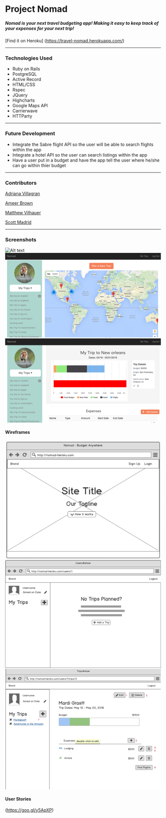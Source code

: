 # Project Nomad

##### Nomad is your next travel budgeting app! Making it easy to keep track of your expenses for your next trip!

[Find it on Heroku] (https://travel-nomad.herokuapp.com/)

---

### Technologies Used
* Ruby on Rails
* PostgreSQL
* Active Record
* HTML/CSS
* Rspec
* JQuery
* Highcharts
* Google Maps API
* Carrierwave
* HTTParty

---

### Future Development
* Integrate the Sabre flight API so the user will be able to search flights within the app
* Integrate a hotel API so the user can search listings within the app
* Have a user put in a budget and have the app tell the user where he/she can go within thier budget

---

### Contributors
[Adriana Villagran](https://github.com/adrianavillagran)

[Ameer Brown](https://github.com/Ameer-Brown)

[Matthew Vilhauer](https://github.com/matthewvilhauer)

[Scott Madrid](https://github.com/samadrid92)

---

### Screenshots
![Alt text](public/screenshots/splash_page_ss.png "Splash Screen")
![Alt text](public/screenshots/user_show_ss.png "User Show")
![Alt text](public/screenshots/trip_show_ss.png "Trip Show")

#### Wireframes
![Alt text](public/wireframes/wsplash_page_ss.png "wireframe Splash Screen")
![Alt text](public/wireframes/wuser_show_ss.png "wireframe User Show")
![Alt text](public/wireframes/budget_bar_ss.png "wireframe Trip Show")

#### User Stories
(https://goo.gl/y5ApXP)
